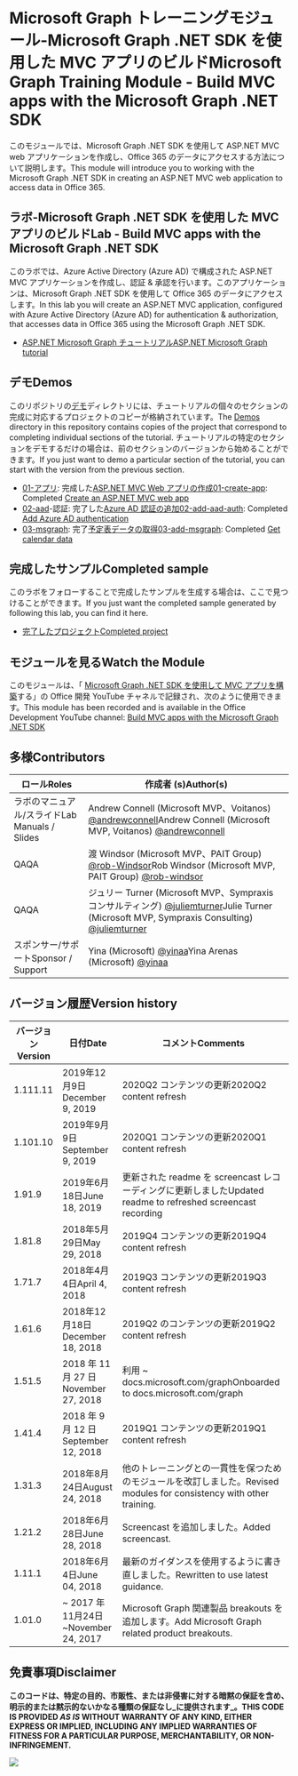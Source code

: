 # <a name="microsoft-graph-training-module---build-mvc-apps-with-the-microsoft-graph-net-sdk"></a><span data-ttu-id="3147e-101">Microsoft Graph トレーニングモジュール-Microsoft Graph .NET SDK を使用した MVC アプリのビルド</span><span class="sxs-lookup"><span data-stu-id="3147e-101">Microsoft Graph Training Module - Build MVC apps with the Microsoft Graph .NET SDK</span></span>

<span data-ttu-id="3147e-102">このモジュールでは、Microsoft Graph .NET SDK を使用して ASP.NET MVC web アプリケーションを作成し、Office 365 のデータにアクセスする方法について説明します。</span><span class="sxs-lookup"><span data-stu-id="3147e-102">This module will introduce you to working with the Microsoft Graph .NET SDK in creating an ASP.NET MVC web application to access data in Office 365.</span></span>

## <a name="lab---build-mvc-apps-with-the-microsoft-graph-net-sdk"></a><span data-ttu-id="3147e-103">ラボ-Microsoft Graph .NET SDK を使用した MVC アプリのビルド</span><span class="sxs-lookup"><span data-stu-id="3147e-103">Lab - Build MVC apps with the Microsoft Graph .NET SDK</span></span>

<span data-ttu-id="3147e-104">このラボでは、Azure Active Directory (Azure AD) で構成された ASP.NET MVC アプリケーションを作成し、認証 & 承認を行います。このアプリケーションは、Microsoft Graph .NET SDK を使用して Office 365 のデータにアクセスします。</span><span class="sxs-lookup"><span data-stu-id="3147e-104">In this lab you will create an ASP.NET MVC application, configured with Azure Active Directory (Azure AD) for authentication & authorization, that accesses data in Office 365 using the Microsoft Graph .NET SDK.</span></span>

- [<span data-ttu-id="3147e-105">ASP.NET Microsoft Graph チュートリアル</span><span class="sxs-lookup"><span data-stu-id="3147e-105">ASP.NET Microsoft Graph tutorial</span></span>](https://docs.microsoft.com/graph/training/aspnet-tutorial)

## <a name="demos"></a><span data-ttu-id="3147e-106">デモ</span><span class="sxs-lookup"><span data-stu-id="3147e-106">Demos</span></span>

<span data-ttu-id="3147e-107">このリポジトリの[デモ](./Demos)ディレクトリには、チュートリアルの個々のセクションの完成に対応するプロジェクトのコピーが格納されています。</span><span class="sxs-lookup"><span data-stu-id="3147e-107">The [Demos](./Demos) directory in this repository contains copies of the project that correspond to completing individual sections of the tutorial.</span></span> <span data-ttu-id="3147e-108">チュートリアルの特定のセクションをデモするだけの場合は、前のセクションのバージョンから始めることができます。</span><span class="sxs-lookup"><span data-stu-id="3147e-108">If you just want to demo a particular section of the tutorial, you can start with the version from the previous section.</span></span>

- <span data-ttu-id="3147e-109">[01-アプリ](Demos/01-create-app): 完成した[ASP.NET MVC Web アプリの作成](https://docs.microsoft.com/graph/training/aspnet-tutorial?tutorial-step=1)</span><span class="sxs-lookup"><span data-stu-id="3147e-109">[01-create-app](Demos/01-create-app): Completed [Create an ASP.NET MVC web app](https://docs.microsoft.com/graph/training/aspnet-tutorial?tutorial-step=1)</span></span>
- <span data-ttu-id="3147e-110">[02-aad](Demos/02-add-aad-auth)-認証: 完了した[Azure AD 認証の追加](https://docs.microsoft.com/graph/training/aspnet-tutorial?tutorial-step=3)</span><span class="sxs-lookup"><span data-stu-id="3147e-110">[02-add-aad-auth](Demos/02-add-aad-auth): Completed [Add Azure AD authentication](https://docs.microsoft.com/graph/training/aspnet-tutorial?tutorial-step=3)</span></span>
- <span data-ttu-id="3147e-111">[03-msgraph](Demos/03-add-msgraph): 完了[予定表データの取得](https://docs.microsoft.com/graph/training/aspnet-tutorial?tutorial-step=4)</span><span class="sxs-lookup"><span data-stu-id="3147e-111">[03-add-msgraph](Demos/03-add-msgraph): Completed [Get calendar data](https://docs.microsoft.com/graph/training/aspnet-tutorial?tutorial-step=4)</span></span>

## <a name="completed-sample"></a><span data-ttu-id="3147e-112">完成したサンプル</span><span class="sxs-lookup"><span data-stu-id="3147e-112">Completed sample</span></span>

<span data-ttu-id="3147e-113">このラボをフォローすることで完成したサンプルを生成する場合は、ここで見つけることができます。</span><span class="sxs-lookup"><span data-stu-id="3147e-113">If you just want the completed sample generated by following this lab, you can find it here.</span></span>

- [<span data-ttu-id="3147e-114">完了したプロジェクト</span><span class="sxs-lookup"><span data-stu-id="3147e-114">Completed project</span></span>](Demos/03-add-msgraph)

## <a name="watch-the-module"></a><span data-ttu-id="3147e-115">モジュールを見る</span><span class="sxs-lookup"><span data-stu-id="3147e-115">Watch the Module</span></span>

<span data-ttu-id="3147e-116">このモジュールは、「 [Microsoft Graph .NET SDK を使用して MVC アプリを構築](https://youtu.be/a2teHZ5WuNc)する」の Office 開発 YouTube チャネルで記録され、次のように使用できます。</span><span class="sxs-lookup"><span data-stu-id="3147e-116">This module has been recorded and is available in the Office Development YouTube channel: [Build MVC apps with the Microsoft Graph .NET SDK](https://youtu.be/a2teHZ5WuNc)</span></span>

## <a name="contributors"></a><span data-ttu-id="3147e-117">多様</span><span class="sxs-lookup"><span data-stu-id="3147e-117">Contributors</span></span>

| <span data-ttu-id="3147e-118">ロール</span><span class="sxs-lookup"><span data-stu-id="3147e-118">Roles</span></span>                | <span data-ttu-id="3147e-119">作成者 (s)</span><span class="sxs-lookup"><span data-stu-id="3147e-119">Author(s)</span></span>                                                                                     |
| -------------------- | --------------------------------------------------------------------------------------------- |
| <span data-ttu-id="3147e-120">ラボのマニュアル/スライド</span><span class="sxs-lookup"><span data-stu-id="3147e-120">Lab Manuals / Slides</span></span> | <span data-ttu-id="3147e-121">Andrew Connell (Microsoft MVP、Voitanos) [@andrewconnell](//github.com/andrewconnell)</span><span class="sxs-lookup"><span data-stu-id="3147e-121">Andrew Connell (Microsoft MVP, Voitanos) [@andrewconnell](//github.com/andrewconnell)</span></span>         |
| <span data-ttu-id="3147e-122">QA</span><span class="sxs-lookup"><span data-stu-id="3147e-122">QA</span></span>                   | <span data-ttu-id="3147e-123">渡 Windsor (Microsoft MVP、PAIT Group) [@rob-Windsor](//github.com/rob-windsor)</span><span class="sxs-lookup"><span data-stu-id="3147e-123">Rob Windsor (Microsoft MVP, PAIT Group) [@rob-windsor](//github.com/rob-windsor)</span></span>              |
| <span data-ttu-id="3147e-124">QA</span><span class="sxs-lookup"><span data-stu-id="3147e-124">QA</span></span>                   | <span data-ttu-id="3147e-125">ジュリー Turner (Microsoft MVP、Sympraxis コンサルティング) [@juliemturner](//github.com/juliemturner)</span><span class="sxs-lookup"><span data-stu-id="3147e-125">Julie Turner (Microsoft MVP, Sympraxis Consulting) [@juliemturner](//github.com/juliemturner)</span></span> |
| <span data-ttu-id="3147e-126">スポンサー/サポート</span><span class="sxs-lookup"><span data-stu-id="3147e-126">Sponsor / Support</span></span>    | <span data-ttu-id="3147e-127">Yina (Microsoft) [@yinaa](//github.com/yinaa)</span><span class="sxs-lookup"><span data-stu-id="3147e-127">Yina Arenas (Microsoft) [@yinaa](//github.com/yinaa)</span></span>                                          |

## <a name="version-history"></a><span data-ttu-id="3147e-128">バージョン履歴</span><span class="sxs-lookup"><span data-stu-id="3147e-128">Version history</span></span>

| <span data-ttu-id="3147e-129">バージョン</span><span class="sxs-lookup"><span data-stu-id="3147e-129">Version</span></span> |        <span data-ttu-id="3147e-130">日付</span><span class="sxs-lookup"><span data-stu-id="3147e-130">Date</span></span>        |                       <span data-ttu-id="3147e-131">コメント</span><span class="sxs-lookup"><span data-stu-id="3147e-131">Comments</span></span>                       |
| ------- | ------------------ | ---------------------------------------------------- |
| <span data-ttu-id="3147e-132">1.11</span><span class="sxs-lookup"><span data-stu-id="3147e-132">1.11</span></span>    | <span data-ttu-id="3147e-133">2019年12月9日</span><span class="sxs-lookup"><span data-stu-id="3147e-133">December 9, 2019</span></span>   | <span data-ttu-id="3147e-134">2020Q2 コンテンツの更新</span><span class="sxs-lookup"><span data-stu-id="3147e-134">2020Q2 content refresh</span></span>                               |
| <span data-ttu-id="3147e-135">1.10</span><span class="sxs-lookup"><span data-stu-id="3147e-135">1.10</span></span>    | <span data-ttu-id="3147e-136">2019年9月9日</span><span class="sxs-lookup"><span data-stu-id="3147e-136">September 9, 2019</span></span>  | <span data-ttu-id="3147e-137">2020Q1 コンテンツの更新</span><span class="sxs-lookup"><span data-stu-id="3147e-137">2020Q1 content refresh</span></span>                               |
| <span data-ttu-id="3147e-138">1.9</span><span class="sxs-lookup"><span data-stu-id="3147e-138">1.9</span></span>     | <span data-ttu-id="3147e-139">2019年6月18日</span><span class="sxs-lookup"><span data-stu-id="3147e-139">June 18, 2019</span></span>      | <span data-ttu-id="3147e-140">更新された readme を screencast レコーディングに更新しました</span><span class="sxs-lookup"><span data-stu-id="3147e-140">Updated readme to refreshed screencast recording</span></span>     |
| <span data-ttu-id="3147e-141">1.8</span><span class="sxs-lookup"><span data-stu-id="3147e-141">1.8</span></span>     | <span data-ttu-id="3147e-142">2018年5月29日</span><span class="sxs-lookup"><span data-stu-id="3147e-142">May 29, 2018</span></span>       | <span data-ttu-id="3147e-143">2019Q4 コンテンツの更新</span><span class="sxs-lookup"><span data-stu-id="3147e-143">2019Q4 content refresh</span></span>                               |
| <span data-ttu-id="3147e-144">1.7</span><span class="sxs-lookup"><span data-stu-id="3147e-144">1.7</span></span>     | <span data-ttu-id="3147e-145">2018年4月4日</span><span class="sxs-lookup"><span data-stu-id="3147e-145">April 4, 2018</span></span>      | <span data-ttu-id="3147e-146">2019Q3 コンテンツの更新</span><span class="sxs-lookup"><span data-stu-id="3147e-146">2019Q3 content refresh</span></span>                               |
| <span data-ttu-id="3147e-147">1.6</span><span class="sxs-lookup"><span data-stu-id="3147e-147">1.6</span></span>     | <span data-ttu-id="3147e-148">2018年12月18日</span><span class="sxs-lookup"><span data-stu-id="3147e-148">December 18, 2018</span></span>  | <span data-ttu-id="3147e-149">2019Q2 のコンテンツの更新</span><span class="sxs-lookup"><span data-stu-id="3147e-149">2019Q2 content refresh</span></span>                               |
| <span data-ttu-id="3147e-150">1.5</span><span class="sxs-lookup"><span data-stu-id="3147e-150">1.5</span></span>     | <span data-ttu-id="3147e-151">2018 年 11 月 27 日</span><span class="sxs-lookup"><span data-stu-id="3147e-151">November 27, 2018</span></span>  | <span data-ttu-id="3147e-152">利用 ~ docs.microsoft.com/graph</span><span class="sxs-lookup"><span data-stu-id="3147e-152">Onboarded to docs.microsoft.com/graph</span></span>                |
| <span data-ttu-id="3147e-153">1.4</span><span class="sxs-lookup"><span data-stu-id="3147e-153">1.4</span></span>     | <span data-ttu-id="3147e-154">2018 年 9 月 12 日</span><span class="sxs-lookup"><span data-stu-id="3147e-154">September 12, 2018</span></span> | <span data-ttu-id="3147e-155">2019Q1 コンテンツの更新</span><span class="sxs-lookup"><span data-stu-id="3147e-155">2019Q1 content refresh</span></span>                               |
| <span data-ttu-id="3147e-156">1.3</span><span class="sxs-lookup"><span data-stu-id="3147e-156">1.3</span></span>     | <span data-ttu-id="3147e-157">2018年8月24日</span><span class="sxs-lookup"><span data-stu-id="3147e-157">August 24, 2018</span></span>    | <span data-ttu-id="3147e-158">他のトレーニングとの一貫性を保つためのモジュールを改訂しました。</span><span class="sxs-lookup"><span data-stu-id="3147e-158">Revised modules for consistency with other training.</span></span> |
| <span data-ttu-id="3147e-159">1.2</span><span class="sxs-lookup"><span data-stu-id="3147e-159">1.2</span></span>     | <span data-ttu-id="3147e-160">2018年6月28日</span><span class="sxs-lookup"><span data-stu-id="3147e-160">June 28, 2018</span></span>      | <span data-ttu-id="3147e-161">Screencast を追加しました。</span><span class="sxs-lookup"><span data-stu-id="3147e-161">Added screencast.</span></span>                                    |
| <span data-ttu-id="3147e-162">1.1</span><span class="sxs-lookup"><span data-stu-id="3147e-162">1.1</span></span>     | <span data-ttu-id="3147e-163">2018年6月4日</span><span class="sxs-lookup"><span data-stu-id="3147e-163">June 04, 2018</span></span>      | <span data-ttu-id="3147e-164">最新のガイダンスを使用するように書き直しました。</span><span class="sxs-lookup"><span data-stu-id="3147e-164">Rewritten to use latest guidance.</span></span>                    |
| <span data-ttu-id="3147e-165">1.0</span><span class="sxs-lookup"><span data-stu-id="3147e-165">1.0</span></span>     | <span data-ttu-id="3147e-166">~ 2017 年11月24日</span><span class="sxs-lookup"><span data-stu-id="3147e-166">~November 24, 2017</span></span> | <span data-ttu-id="3147e-167">Microsoft Graph 関連製品 breakouts を追加します。</span><span class="sxs-lookup"><span data-stu-id="3147e-167">Add Microsoft Graph related product breakouts.</span></span>       |

## <a name="disclaimer"></a><span data-ttu-id="3147e-168">免責事項</span><span class="sxs-lookup"><span data-stu-id="3147e-168">Disclaimer</span></span>

<span data-ttu-id="3147e-169">**このコードは、特定の目的、市販性、または非侵害に対する暗黙の保証を含め、明示的または黙示的ないかなる種類の保証なし_に提供されます_。**</span><span class="sxs-lookup"><span data-stu-id="3147e-169">**THIS CODE IS PROVIDED _AS IS_ WITHOUT WARRANTY OF ANY KIND, EITHER EXPRESS OR IMPLIED, INCLUDING ANY IMPLIED WARRANTIES OF FITNESS FOR A PARTICULAR PURPOSE, MERCHANTABILITY, OR NON-INFRINGEMENT.**</span></span>

<img src="https://telemetry.sharepointpnp.com/msgraph-training-aspnetmvcapp" />
